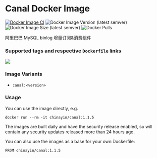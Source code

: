 # Canal Docker Image

[![Docker Image CI](https://github.com/chinayin-docker/canal/actions/workflows/ci.yml/badge.svg?event=schedule)](https://github.com/chinayin-docker/canal/actions/workflows/ci.yml)
![Docker Image Version (latest semver)](https://img.shields.io/docker/v/chinayin/canal?sort=semver)
![Docker Image Size (latest semver)](https://img.shields.io/docker/image-size/chinayin/canal?sort=semver)
![Docker Pulls](https://img.shields.io/docker/pulls/chinayin/canal)

阿里巴巴 MySQL binlog 增量订阅&消费组件

### Supported tags and respective `Dockerfile` links

![](https://img.shields.io/docker/v/chinayin/canal/1.1.5)

### Image Variants

- `canal:<version>`

### Usage

You can use the image directly, e.g.

```
docker run --rm -it chinayin/canal:1.1.5
```

The images are built daily and have the security release enabled, so will contain any security updates released more
than 24 hours ago.

You can also use the images as a base for your own Dockerfile:

```
FROM chinayin/canal:1.1.5
```
